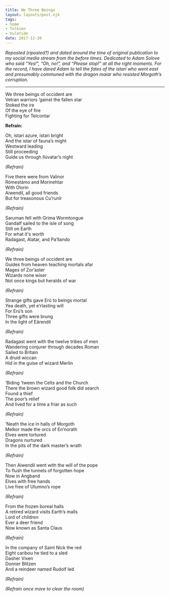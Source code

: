 ```yaml
---
title: We Three Beings
layout: layouts/post.njk
tags:
- home
- Tolkien
- Yuletide
date: 2017-12-20
---
```


*Reposted (riposted?) and dated around the time of original publication to my
social media stream from the before times.*
*Dedicated to Adam Solove who said “Yes!”, “Oh, no!”, and “Please stop!” at all
the right moments.*
*For the record, I have dared Adam to tell the fates of the istari who went
east and presumably communed with the dragon maiar who resisted Morgoth’s
corruption.*

---

We three beings of occident are  
Vetran warriors ’gainst the fallen star  
Stoked the ire  
Of the eye of fire  
Fighting for Telcontar  

**Refrain:**

Oh, istari azure, istari bright  
And the istar of fauna’s might  
Westward leading  
Still proceeding  
Guide us through Ilúvatar’s night  

*(Refrain)*

Five there were from Valinor  
Rómestámo and Morinehtar  
With Olorin  
Aiwendil, all good friends  
But for treasonous Cu’runír  

*(Refrain)*

Saruman fell with Grima Wormtongue  
Gandalf sailed to the isle of song  
Still on Earth  
For what it's worth  
Radagast, Alatar, and Pa’llando  

*(Refrain)*

We three beings of occident are  
Guides from heaven teaching mortals afar  
Mages of Zor’aster  
Wizards none wiser  
Not once kings but heralds of war  

*(Refrain)*

Strange gifts gave Erú to beings mortal  
Yea death, yet e’rlasting will  
For Erú’s son  
Three gifts were brung  
In the light of Eärendil  

*(Refrain)*

Radagast went with the twelve tribes of men  
Wandering conjurer through decades Roman  
Sailed to Britain  
A druid wiccan  
Hid in the guise of wizard Merlin  

*(Refrain)*

’Biding ’tween the Celts and the Church  
There the brown wizard good folk did search  
Found a thief  
The poor’s relief  
And lived for a time a friar as such  

*(Refrain)*

’Neath the ice in halls of Morgoth  
Melkor made the orcs of En’norath  
Elves were tortured  
Dragons nurtured  
In the pits of the dark master’s wrath  

*(Refrain)*

Then Aiwendil went with the will of the pope  
To flush the tunnels of forgotten hope  
Now in Angband  
Elves with free hands  
Live free of Utumno’s rope  

*(Refrain)*

From the frozen boreal halls  
A retired wizard visits Earth’s malls  
Lord of children  
Ever a deer friend  
Now known as Santa Claus  

*(Refrain)*

In the company of Saint Nick the red  
Eight caribou he tied to a sled  
Dasher Vixen  
Donner Blitzen  
And a reindeer named Rudolf led  

*(Refrain)*

*(Refrain once more to clear the room)*
